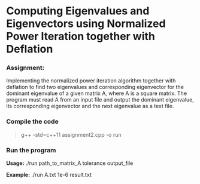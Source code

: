 # Computing Eigenvalues and Eigenvectors using Normalized Power Iteration together with Deflation
### Assignment: 
Implementing the normalized power iteration algorithm together with deflation to find two eigenvalues and corresponding eigenvector for the dominant eigenvalue of a given matrix A, where A is a square matrix. The program must read A from an input file and output the dominant eigenvalue, its corresponding eigenvector and the next eigenvalue as a text file.


### Compile the code

> g++ -std=c++11 assignment2.cpp -o run


### Run the program

**Usage:** ./run path_to_matrix_A   tolerance   output_file

**Example:** ./run A.txt 1e-6 result.txt
